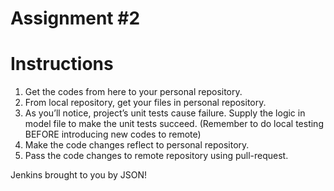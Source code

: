 # Assignment #2

# Instructions

1.	Get the codes from here to your personal repository.
2.	From local repository, get your files in personal repository.
3.	As you’ll notice, project’s unit tests cause failure. Supply the logic in model file to make the unit tests succeed. (Remember to do local testing BEFORE introducing new codes to remote)
4.	Make the code changes reflect to personal repository. 
5.	Pass the code changes to remote repository using pull-request.

Jenkins brought to you by JSON!
